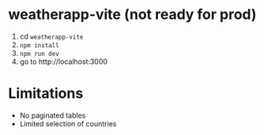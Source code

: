 # weatherapp-vite (not ready for prod)
1. cd `weatherapp-vite`
2. `npm install`
3. `npm run dev`
4. go to http://localhost:3000

# Limitations
- No paginated tables
- Limited selection of countries
